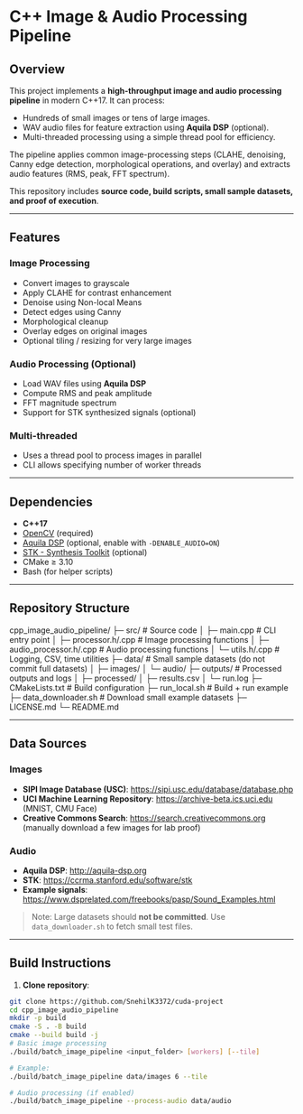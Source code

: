 # C++ Image & Audio Processing Pipeline

## Overview

This project implements a **high-throughput image and audio processing pipeline** in modern C++17. It can process:

- Hundreds of small images or tens of large images.
- WAV audio files for feature extraction using **Aquila DSP** (optional).
- Multi-threaded processing using a simple thread pool for efficiency.

The pipeline applies common image-processing steps (CLAHE, denoising, Canny edge detection, morphological operations, and overlay) and extracts audio features (RMS, peak, FFT spectrum).

This repository includes **source code, build scripts, small sample datasets, and proof of execution**.

---

## Features

### Image Processing
- Convert images to grayscale
- Apply CLAHE for contrast enhancement
- Denoise using Non-local Means
- Detect edges using Canny
- Morphological cleanup
- Overlay edges on original images
- Optional tiling / resizing for very large images

### Audio Processing (Optional)
- Load WAV files using **Aquila DSP**
- Compute RMS and peak amplitude
- FFT magnitude spectrum
- Support for STK synthesized signals (optional)

### Multi-threaded
- Uses a thread pool to process images in parallel
- CLI allows specifying number of worker threads

---

## Dependencies

- **C++17**
- [OpenCV](https://opencv.org/) (required)
- [Aquila DSP](http://aquila-dsp.org) (optional, enable with `-DENABLE_AUDIO=ON`)
- [STK - Synthesis Toolkit](https://ccrma.stanford.edu/software/stk/) (optional)
- CMake ≥ 3.10
- Bash (for helper scripts)

---

## Repository Structure

cpp_image_audio_pipeline/
├─ src/ # Source code
│ ├─ main.cpp # CLI entry point
│ ├─ processor.h/.cpp # Image processing functions
│ ├─ audio_processor.h/.cpp # Audio processing functions
│ └─ utils.h/.cpp # Logging, CSV, time utilities
├─ data/ # Small sample datasets (do not commit full datasets)
│ ├─ images/
│ └─ audio/
├─ outputs/ # Processed outputs and logs
│ ├─ processed/
│ ├─ results.csv
│ └─ run.log
├─ CMakeLists.txt # Build configuration
├─ run_local.sh # Build + run example
├─ data_downloader.sh # Download small example datasets
├─ LICENSE.md
└─ README.md

---

## Data Sources

### Images
- **SIPI Image Database (USC)**: https://sipi.usc.edu/database/database.php
- **UCI Machine Learning Repository**: https://archive-beta.ics.uci.edu (MNIST, CMU Face)
- **Creative Commons Search**: https://search.creativecommons.org (manually download a few images for lab proof)

### Audio
- **Aquila DSP**: http://aquila-dsp.org
- **STK**: https://ccrma.stanford.edu/software/stk
- **Example signals**: https://www.dsprelated.com/freebooks/pasp/Sound_Examples.html

> Note: Large datasets should **not be committed**. Use `data_downloader.sh` to fetch small test files.

---

## Build Instructions

1. **Clone repository**:
```bash
git clone https://github.com/SnehilK3372/cuda-project
cd cpp_image_audio_pipeline
mkdir -p build
cmake -S . -B build
cmake --build build -j
# Basic image processing
./build/batch_image_pipeline <input_folder> [workers] [--tile]

# Example:
./build/batch_image_pipeline data/images 6 --tile

# Audio processing (if enabled)
./build/batch_image_pipeline --process-audio data/audio

